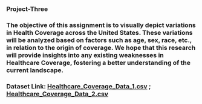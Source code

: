 ### Project-Three

### The objective of this assignment is to visually depict variations in Health Coverage across the United States. These variations will be analyzed based on factors such as age, sex, race, etc., in relation to the origin of coverage. We hope that this research will provide insights into any existing weaknesses in Healthcare Coverage, fostering a better understanding of the current landscape.

### Dataset Link: [Healthcare_Coverage_Data_1.csv](\Healthcare_Coverage_Data_1.csv) ;  [Healthcare_Coverage_Data_2.csv](\Healthcare_Coverage_Data_2.csv)
